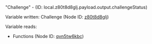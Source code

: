 "Challenge" - (ID: local.z80t8d8glj.payload.output.challengeStatus)

Variable written:
Challenge (Node ID: [z80t8d8glj](../nodes/z80t8d8glj.md))

Variable reads:
* Functions (Node ID: [qvn5tw6kbc](../nodes/qvn5tw6kbc.md))
